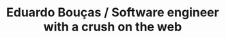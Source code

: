 ---
layout: post
title: "Eduardo Bouças &#47; Software engineer with a crush on the web"
categories:
- light
- typographic

authorName: Eduardo Bouças
authorBio: Born in the north of Portugal at a very young age, I’m a software engineer with camp set up in London, England. I am a firm supporter of an open, free and independent world-wide web, and an advocate of open source software.
authorAvatar: /images/authors/eduardo-boucas.jpg

authorSite: https://eduardoboucas.com/
authorTwitter: eduardoboucas
authorGithub: eduardoboucas
authorCodepen: eduardoboucas

websiteScreen: /images/posts/eduardo-boucas.png
websiteUrl: https://eduardoboucas.com/

enginePowerArtDirection: "3"
enginePowerPerformance:  "5"
enginePowerA11y:         "2"
enginePowerPwa:          "1"
enginePowerEditor:       "4"

badCop: This site is so freakin' sweet. No negatives to be found.
goodCop: I really dig this newspaper kinda feel. Very confortable to read and browse through. Huge title typo looks great. Big fan.

bravoJuliett: true

echoLima: "538"

---
